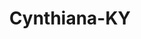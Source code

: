 ---
title: Cynthiana-KY
slug: cynthiana-ky
f_state:
- cms/state/kentucky.md
f_locations:
- cms/payday-loan/cash-express-7225.md
- cms/payday-loan/check-advance-10227.md
- cms/payday-loan/check-advance-10260.md
- cms/payday-loan/cynth-iana-cash-15619.md
- cms/payday-loan/minutes-before-cash-20909.md
- cms/payday-loan/minutes-before-cash-20910.md
updated-on: '2024-05-30T13:41:28.615Z'
created-on: '2024-05-30T13:41:28.615Z'
published-on: '2024-05-30T13:54:32.469Z'
f_city: Cynthiana
layout: '[city].html'
tags: city
---